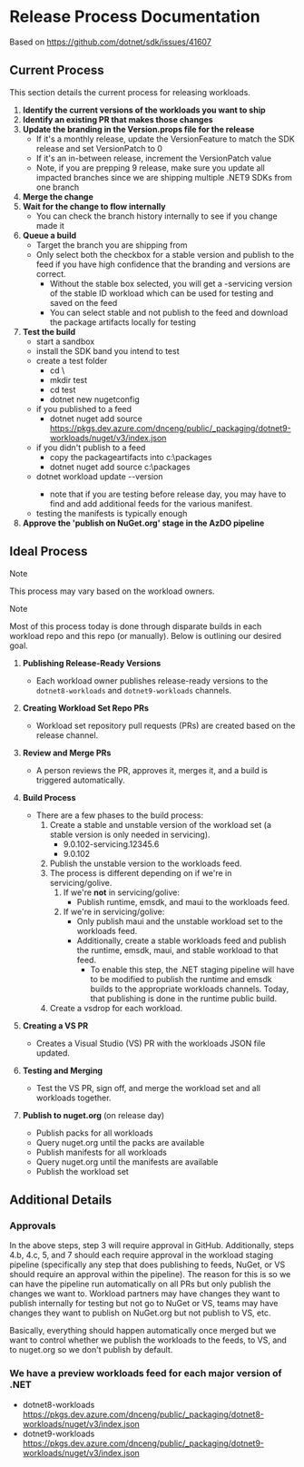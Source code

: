 # Release Process Documentation

Based on https://github.com/dotnet/sdk/issues/41607

## Current Process

This section details the current process for releasing workloads.

1. **Identify the current versions of the workloads you want to ship**
2. **Identify an existing PR that makes those changes**
3. **Update the branding in the Version.props file for the release**
    - If it's a monthly release, update the VersionFeature to match the SDK release and set VersionPatch to 0
    - If it's an in-between release, increment the VersionPatch value
    - Note, if you are prepping 9 release, make sure you update all impacted branches since we are shipping multiple .NET9 SDKs from one branch
4. **Merge the change**
5. **Wait for the change to flow internally**
    - You can check the branch history internally to see if you change made it
7. **Queue a build**
    - Target the branch you are shipping from
    - Only select both the checkbox for a stable version and publish to the feed if you have high confidence that the branding and versions are correct.
      - Without the stable box selected, you will get a -servicing version of the stable ID workload which can be used for testing and saved on the feed
      - You can select stable and not publish to the feed and download the package artifacts locally for testing
8. **Test the build**
    - start a sandbox
    - install the SDK band you intend to test
    - create a test folder
      - cd \
      - mkdir test
      - cd test
      - dotnet new nugetconfig
    - if you published to a feed
      - dotnet nuget add source https://pkgs.dev.azure.com/dnceng/public/_packaging/dotnet9-workloads/nuget/v3/index.json
    - if you didn't publish to a feed
      - copy the packageartifacts into c:\packages
      - dotnet nuget add source c:\packages
    - dotnet workload update --version <version>
      - note that if you are testing before release day, you may have to find and add additional feeds for the various manifest.
    - testing the manifests is typically enough 
9. **Approve the 'publish on NuGet.org' stage in the AzDO pipeline**

## Ideal Process

> [!NOTE]
> This process may vary based on the workload owners.

> [!NOTE]
> Most of this process today is done through disparate builds in each workload repo and this repo (or manually). Below is outlining our desired goal.

1. **Publishing Release-Ready Versions**
    - Each workload owner publishes release-ready versions to the `dotnet8-workloads` and `dotnet9-workloads` channels.

2. **Creating Workload Set Repo PRs**
    - Workload set repository pull requests (PRs) are created based on the release channel.

3. **Review and Merge PRs**
    - A person reviews the PR, approves it, merges it, and a build is triggered automatically.

4. **Build Process**
    - There are a few phases to the build process:
        1. Create a stable and unstable version of the workload set (a stable version is only needed in servicing).
            - 9.0.102-servicing.12345.6
            - 9.0.102
        2. Publish the unstable version to the workloads feed.
        3. The process is different depending on if we're in servicing/golive.
            1. If we're **not** in servicing/golive:
                - Publish runtime, emsdk, and maui to the workloads feed.
            2. If we're in servicing/golive:
                - Only publish maui and the unstable workload set to the workloads feed.
                - Additionally, create a stable workloads feed and publish the runtime, emsdk, maui, and stable workload to that feed.
                  - To enable this step, the .NET staging pipeline will have to be modified to publish the runtime and emsdk builds to the appropriate workloads channels. Today, that publishing is done in the runtime public build.
        4. Create a vsdrop for each workload.

5. **Creating a VS PR**
    - Creates a Visual Studio (VS) PR with the workloads JSON file updated.

6. **Testing and Merging**
    - Test the VS PR, sign off, and merge the workload set and all workloads together.

7. **Publish to nuget.org** (on release day)
    - Publish packs for all workloads
    - Query nuget.org until the packs are available
    - Publish manifests for all workloads
    - Query nuget.org until the manifests are available
    - Publish the workload set

## Additional Details

### Approvals

In the above steps, step 3 will require approval in GitHub. Additionally, steps 4.b, 4.c, 5, and 7 should each require approval in the workload staging pipeline (specifically any step that does publishing to feeds, NuGet, or VS should require an approval within the pipeline). The reason for this is so we can have the pipeline run automatically on all PRs but only publish the changes we want to. Workload partners may have changes they want to publish internally for testing but not go to NuGet or VS, teams may have changes they want to publish on NuGet.org but not publish to VS, etc.

Basically, everything should happen automatically once merged but we want to control whether we publish the workloads to the feeds, to VS, and to nuget.org so we don't publish by default.

### We have a preview workloads feed for each major version of .NET
- dotnet8-workloads https://pkgs.dev.azure.com/dnceng/public/_packaging/dotnet8-workloads/nuget/v3/index.json
- dotnet9-workloads https://pkgs.dev.azure.com/dnceng/public/_packaging/dotnet9-workloads/nuget/v3/index.json
